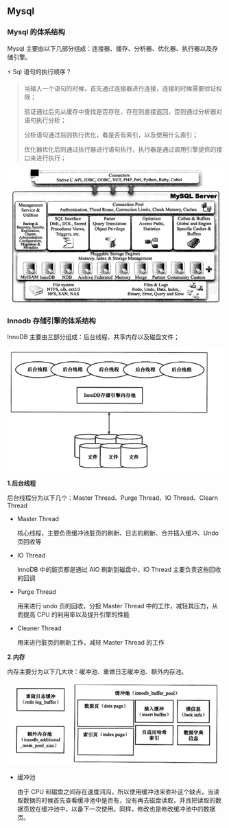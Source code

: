 ## Mysql

### Mysql 的体系结构

Mysql 主要由以下几部分组成：连接器、缓存、分析器、优化器、执行器以及存储引擎。

:zap: Sql 语句的执行顺序？

> 当输入一个语句的时候，首先通过连接器进行连接，连接的时候需要验证权限；
>
> 验证通过后先从缓存中查找是否存在，存在则直接返回，否则通过分析器对语句执行分析；
>
> 分析语句通过后则执行优化，看是否有索引，以及使用什么索引；
>
> 优化器优化后则通过执行器进行语句执行，执行器是通过调用引擎提供的接口来进行执行；

![image-20200701084135940](a-2mysql.assets/image-20200701084135940.png)

### Innodb 存储引擎的体系结构

InnoDB 主要由三部分组成：后台线程、共享内存以及磁盘文件；

![image-20200701084715676](a-2mysql.assets/image-20200701084715676.png)

**1.后台线程**

后台线程分为以下几个：Master Thread、Purge Thread、IO Thread、Clearn Thread

* Master Thread

  核心线程，主要负责缓冲池脏页的刷新、日志的刷新、合并插入缓冲、Undo 页回收等

* IO Thread

  InnoDB 中的脏页都是通过 AIO 刷新到磁盘中，IO Thread 主要负责这些回收的回调

* Purge Thread

  用来进行 undo 页的回收，分担 Master Thread 中的工作，减轻其压力，从而提高 CPU 的利用率以及提升引擎的性能

* Cleaner Thread

  用来进行脏页的刷新工作，减轻 Master Thread 的工作

**2.内存**

内存主要分为以下几大块：缓冲池、重做日志缓冲池、额外内存池。

![image-20200701085518387](a-2mysql.assets/image-20200701085518387.png)

* 缓冲池

  由于 CPU 和磁盘之间存在速度鸿沟，所以使用缓冲池来弥补这个缺点，当读取数据的时候首先查看缓冲池中是否有，没有再去磁盘读取，并且把读取的数据页放在缓冲池中，以备下一次使用。同样，修改也是修改缓冲池中的数据页。

  